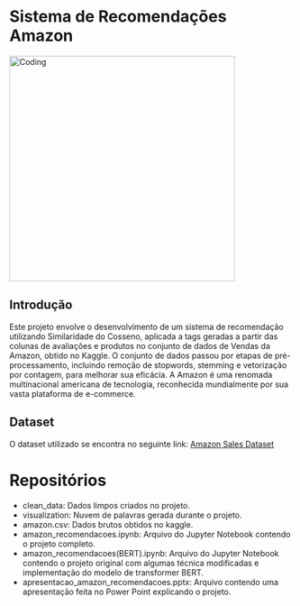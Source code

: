 # Sistema de Recomendações Amazon

<img align="center" alt="Coding" width="400" src="https://logos-marcas.com/wp-content/uploads/2020/04/Amazon-Logo.png">

## Introdução
Este projeto envolve o desenvolvimento de um sistema de recomendação utilizando Similaridade do Cosseno, aplicada a tags geradas a partir das colunas de avaliações e produtos no conjunto de dados de Vendas da Amazon, obtido no Kaggle. O conjunto de dados passou por etapas de pré-processamento, incluindo remoção de stopwords, stemming e vetorização por contagem, para melhorar sua eficácia. A Amazon é uma renomada multinacional americana de tecnologia, reconhecida mundialmente por sua vasta plataforma de e-commerce.

## Dataset
O dataset utilizado se encontra no seguinte link: [Amazon Sales Dataset](https://www.kaggle.com/datasets/karkavelrajaj/amazon-sales-dataset)

# Repositórios
- clean_data: Dados limpos criados no projeto.
- visualization: Nuvem de palavras gerada durante o projeto.
- amazon.csv: Dados brutos obtidos no kaggle.
- amazon_recomendacoes.ipynb: Arquivo do Jupyter Notebook contendo o projeto completo.
- amazon_recomendacoes(BERT).ipynb: Arquivo do Jupyter Notebook contendo o projeto original com algumas técnica modificadas e implementação do modelo de transformer BERT.
- apresentacao_amazon_recomendacoes.pptx: Arquivo contendo uma apresentação feita no Power Point explicando o projeto.
